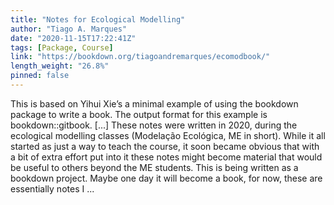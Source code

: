 ```yaml
---
title: "Notes for Ecological Modelling"
author: "Tiago A. Marques"
date: "2020-11-15T17:22:41Z"
tags: [Package, Course]
link: "https://bookdown.org/tiagoandremarques/ecomodbook/"
length_weight: "26.8%"
pinned: false
---
```


This is based on Yihui Xie’s a minimal example of using the bookdown package to write a book. The output format for this example is bookdown::gitbook. [...] These notes were written in 2020, during the ecological modelling classes (Modelação Ecológica, ME in short). While it all started as just a way to teach the course, it soon became obvious that with a bit of extra effort put into it these notes might become material that would be useful to others beyond the ME students. This is being written as a bookdown project. Maybe one day it will become a book, for now, these are essentially notes I  ...
